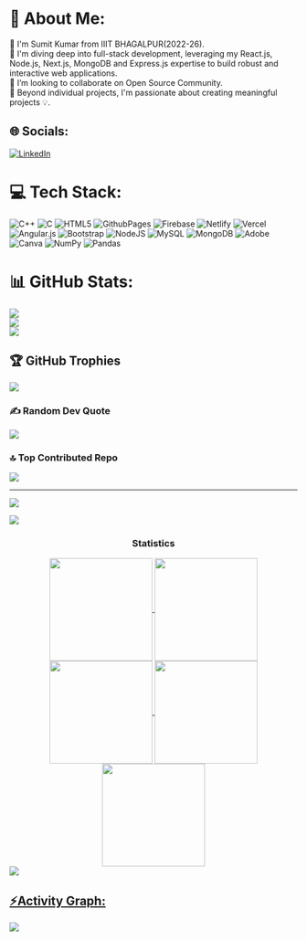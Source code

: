 # 💫 About Me:

👋 I'm Sumit Kumar from IIIT BHAGALPUR(2022-26).<br>🔭 I'm diving deep into full-stack development, leveraging my React.js, Node.js, Next.js, MongoDB and Express.js expertise to build robust and interactive web applications.<br>👯 I’m looking to collaborate on Open Source Community.<br>💬 Beyond individual projects, I'm passionate about creating meaningful projects 💡.

## 🌐 Socials:

[![LinkedIn](https://img.shields.io/badge/LinkedIn-%230077B5.svg?logo=linkedin&logoColor=white)](https://www.linkedin.com/in/sumit-kumar176/)

# 💻 Tech Stack:

![C++](https://img.shields.io/badge/c++-%2300599C.svg?style=for-the-badge&logo=c%2B%2B&logoColor=white) ![C](https://img.shields.io/badge/c-%2300599C.svg?style=for-the-badge&logo=c&logoColor=white) ![HTML5](https://img.shields.io/badge/html5-%23E34F26.svg?style=for-the-badge&logo=html5&logoColor=white) ![GithubPages](https://img.shields.io/badge/github%20pages-121013?style=for-the-badge&logo=github&logoColor=white) ![Firebase](https://img.shields.io/badge/firebase-%23039BE5.svg?style=for-the-badge&logo=firebase) ![Netlify](https://img.shields.io/badge/netlify-%23000000.svg?style=for-the-badge&logo=netlify&logoColor=#00C7B7) ![Vercel](https://img.shields.io/badge/vercel-%23000000.svg?style=for-the-badge&logo=vercel&logoColor=white) ![Angular.js](https://img.shields.io/badge/angular.js-%23E23237.svg?style=for-the-badge&logo=angularjs&logoColor=white) ![Bootstrap](https://img.shields.io/badge/bootstrap-%238511FA.svg?style=for-the-badge&logo=bootstrap&logoColor=white) ![NodeJS](https://img.shields.io/badge/node.js-6DA55F?style=for-the-badge&logo=node.js&logoColor=white) ![MySQL](https://img.shields.io/badge/mysql-4479A1.svg?style=for-the-badge&logo=mysql&logoColor=white) ![MongoDB](https://img.shields.io/badge/MongoDB-%234ea94b.svg?style=for-the-badge&logo=mongodb&logoColor=white) ![Adobe](https://img.shields.io/badge/adobe-%23FF0000.svg?style=for-the-badge&logo=adobe&logoColor=white) ![Canva](https://img.shields.io/badge/Canva-%2300C4CC.svg?style=for-the-badge&logo=Canva&logoColor=white) ![NumPy](https://img.shields.io/badge/numpy-%23013243.svg?style=for-the-badge&logo=numpy&logoColor=white) ![Pandas](https://img.shields.io/badge/pandas-%23150458.svg?style=for-the-badge&logo=pandas&logoColor=white)

# 📊 GitHub Stats:

![](https://github-readme-stats.vercel.app/api?username=skipper-108&theme=highcontrast&hide_border=false&include_all_commits=true&count_private=true) <br/>
![](https://github-readme-streak-stats.herokuapp.com/?user=skipper-108&theme=highcontrast&hide_border=false)<br/>
![](https://github-readme-stats.vercel.app/api/top-langs/?username=skipper-108&theme=highcontrast&hide_border=false&include_all_commits=true&count_private=true&layout=compact)

## 🏆 GitHub Trophies

![](https://github-profile-trophy.vercel.app/?username=skipper-108&theme=radical&no-frame=false&no-bg=false&margin-w=4)

### ✍ Random Dev Quote

![](https://quotes-github-readme.vercel.app/api?type=horizontal&theme=radical)

### 🔝 Top Contributed Repo

![](https://github-contributor-stats.vercel.app/api?username=skipper-108&limit=5&theme=neon&combine_all_yearly_contributions=true)

---

[![](https://visitcount.itsvg.in/api?id=skipper-108&icon=8&color=5)](https://visitcount.itsvg.in)

<!-- Proudly created with GPRM ( https://gprm.itsvg.in ) -->

<img src="https://user-images.githubusercontent.com/73097560/115834477-dbab4500-a447-11eb-908a-139a6edaec5c.gif"><h3 align="center">Statistics</h3>

<div align="center">
<a href="https://github.com/skipper-108">
<img align="center" src="http://github-profile-summary-cards.vercel.app/api/cards/stats?username=skipper-108&theme=2077" height="180em" />
<img align="center" src="http://github-profile-summary-cards.vercel.app/api/cards/most-commit-language?username=skipper-108&theme=2077" height="180em" />
<img align="center" src="http://github-profile-summary-cards.vercel.app/api/cards/repos-per-language?username=skipper-108&theme=2077" height="180em" />
<img align="center" src="http://github-profile-summary-cards.vercel.app/api/cards/productive-time?username=skipper-108&theme=2077" height="180em" />
<img align="center" src="http://github-profile-summary-cards.vercel.app/api/cards/profile-details?username=skipper-108&theme=2077" height="180em" />
</div>
<img src="https://user-images.githubusercontent.com/73097560/115834477-dbab4500-a447-11eb-908a-139a6edaec5c.gif"><h2 align="left">⚡Activity Graph:</h2>
<img align="center" src="https://github-readme-activity-graph.vercel.app/graph?username=skipper-108&theme=react-dark"/>
